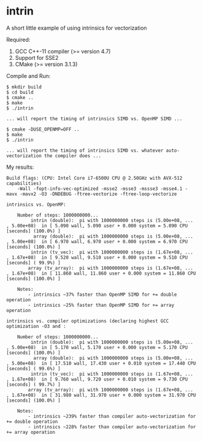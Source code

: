 # intrin

A short little example of using intrinsics for vectorization

Required:

   1) GCC C++-11 compiler (>= version 4.7)
   2) Support for SSE2
   3) CMake (>= version 3.1.3)
    
Compile and Run:

   	$ mkdir build
   	$ cd build
   	$ cmake ..
   	$ make
   	$ ./intrin

    ... will report the timing of intrinsics SIMD vs. OpenMP SIMD ...

   	$ cmake -DUSE_OPENMP=OFF ..
   	$ make
   	$ ./intrin

    ... will report the timing of intrinsics SIMD vs. whatever auto-vectorization the compiler does ...

My results:

	Build flags: (CPU: Intel Core i7-6500U CPU @ 2.50GHz with AVX-512 capabilities)
		-Wall -fopt-info-vec-optimized -msse2 -msse3 -mssse3 -msse4.1 -mavx -mavx2 -O3 -DNDEBUG -ftree-vectorize -ftree-loop-vectorize
	
	intrinsics vs. OpenMP:

		Number of steps: 1000000000...
			 intrin (double):  pi with 1000000000 steps is (5.00e+08, ... , 5.00e+08)  in [ 5.090 wall, 5.090 user + 0.000 system = 5.090 CPU [seconds] (100.0%) ]
			  array (double):  pi with 1000000000 steps is (5.00e+08, ... , 5.00e+08)  in [ 6.970 wall, 6.970 user + 0.000 system = 6.970 CPU [seconds] (100.0%) ]
			 intrin (tv_vec):  pi with 1000000000 steps is (1.67e+08, ... , 1.67e+08)  in [ 9.520 wall, 9.510 user + 0.000 system = 9.510 CPU [seconds] ( 99.9%) ]
			array (tv_array):  pi with 1000000000 steps is (1.67e+08, ... , 1.67e+08)  in [ 11.860 wall, 11.860 user + 0.000 system = 11.860 CPU [seconds] (100.0%) ]

		Notes: 
			- intrinsics ~37% faster than OpenMP SIMD for += double operation
			- intrinsics ~25% faster than OpenMP SIMD for += array operation
		  
	intrinsics vs. compiler optimizations (declaring highest GCC optimization -O3 and :

		Number of steps: 1000000000...
             intrin (double):  pi with 1000000000 steps is (5.00e+08, ... , 5.00e+08)  in [ 5.170 wall, 5.170 user + 0.000 system = 5.170 CPU [seconds] (100.0%) ]
              array (double):  pi with 1000000000 steps is (5.00e+08, ... , 5.00e+08)  in [ 17.510 wall, 17.430 user + 0.010 system = 17.440 CPU [seconds] ( 99.6%) ]
             intrin (tv_vec):  pi with 1000000000 steps is (1.67e+08, ... , 1.67e+08)  in [ 9.760 wall, 9.720 user + 0.010 system = 9.730 CPU [seconds] ( 99.7%) ]
            array (tv_array):  pi with 1000000000 steps is (1.67e+08, ... , 1.67e+08)  in [ 31.980 wall, 31.970 user + 0.000 system = 31.970 CPU [seconds] (100.0%) ]

		Notes:
			- intrinsics ~239% faster than compiler auto-vectorization for += double operation
			- intrinsics ~228% faster than compiler auto-vectorization for += array operation


